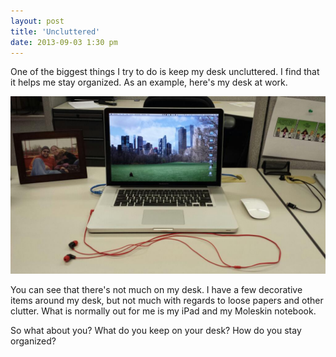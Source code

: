 ```yaml
---
layout: post
title: 'Uncluttered'
date: 2013-09-03 1:30 pm
---
```


One of the biggest things I try to do is keep my desk uncluttered. I find that it helps me stay organized. As an example, here's my desk at work.

![Clean Desk](/assets/images/posts/work-desk.jpg)

You can see that there's not much on my desk. I have a few decorative items around my desk, but not much with regards to loose papers and other clutter. What is normally out for me is my iPad and my Moleskin notebook.

So what about you? What do you keep on your desk? How do you stay organized?
